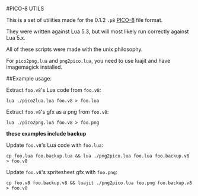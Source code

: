 #PICO-8 UTILS

This is a set of utilities made for the 0.1.2 `.p8` [PICO-8](http://www.lexaloffle.com/pico-8.php) file format.

They were written against Lua 5.3, but will most likely run correctly against Lua 5.x.

All of these scripts were made with the unix philosophy.

For `pico2png.lua` and `png2pico.lua`, you need to use luajit and have imagemagick installed.

##Example usage:

Extract `foo.v8`'s Lua code from `foo.v8`:

`lua ./pico2lua.lua foo.v8 > foo.lua`

Extract `foo.v8`'s gfx as a png from `foo.v8`:

`lua ./pico2png.lua foo.v8 > foo.png`

__these examples include backup__

Update `foo.v8`'s Lua code with `foo.lua`:

`cp foo.lua foo.backup.lua && lua ./png2pico.lua foo.lua foo.backup.v8 > foo.v8`

Update `foo.v8`'s spritesheet gfx with `foo.png`:

`cp foo.v8 foo.backup.v8 && luajit ./png2pico.lua foo.png foo.backup.v8 > foo.v8`

